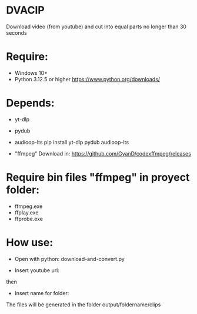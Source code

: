 # DVACIP
Download video (from youtube) and cut into equal parts no longer than 30 seconds

# Require: 
- Windows 10+
- Python 3.12.5 or higher https://www.python.org/downloads/

# Depends:
- yt-dlp
- pydub
- audioop-lts
pip install yt-dlp pydub audioop-lts

- "ffmpeg"
Download in: https://github.com/GyanD/codexffmpeg/releases

# Require bin files "ffmpeg" in proyect folder: 
- ffmpeg.exe
- ffplay.exe
- ffprobe.exe

# How use:
- Open with python: download-and-convert.py

- Insert youtube url:

then

- Insert name for folder:

The files will be generated in the folder output/foldername/clips